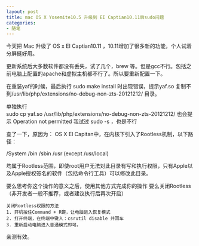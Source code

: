 ```yaml
---
layout: post
title: mac OS X Yosemite10.5 升级到 EI Captian10.11后sudo问题
categories:
- 随笔
---
```



今天把 Mac 升级了 OS x EI Captian10.11 ，10.11增加了很多新的功能，个人试着分屏挺好用。  

更新系统后大多数软件都没有丢失，试了几个，brew 等。但是gcc不行。包括之前电脑上配置的apache和虚拟主机都不行了。所以要重新配置一下。  

在重装yaf的时候，最后执行 sudo make install 时出现错误，提示yaf.so 复制不到/usr/lib/php/extensions/no-debug-non-zts-20121212/ 目录。  

单独执行  
sudo cp yaf.so /usr/lib/php/extensions/no-debug-non-zts-20121212/
也会提示 Operation not permitted
我试过 sudo -s ，也是不行  


查了一下，原因为： OS X El Capitan中，在内核下引入了Rootless机制，以下路径：

/System
/bin
/sbin
/usr (except /usr/local)

均属于Rootless范围，即使root用户无法对此目录有写和执行权限，只有Apple以及Apple授权签名的软件（包括命令行工具）可以修改此目录。

要么思考你这个操作的意义之后，使用其他方式完成你的操作
要么关闭Rootless（非开发者一般不推荐，或者建议执行后再次开启）


```
关闭Rootless权限的方法  
1. 开机按住Command + R键，让电脑进入恢复模式  
2. 打开终端，在终端中键入：csrutil disable 并回车  
3. 重新启动电脑进入普通模式即可。  
```

亲测有效。
